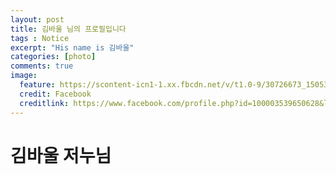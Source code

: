 ```yaml
---
layout: post
title: 김바울 님의 프로필입니다
tags : Notice
excerpt: "His name is 김바울"
categories: [photo]
comments: true
image:
  feature: https://scontent-icn1-1.xx.fbcdn.net/v/t1.0-9/30726673_1505347576259883_7389942771269763072_n.jpg?_nc_cat=0&oh=fa98be1753b05cbbe0ca4e60fca9f2b6&oe=5B77C9BD
  credit: Facebook
  creditlink: https://www.facebook.com/profile.php?id=100003539650628&lst=100003241900565%3A100003539650628%3A1528630364
---
```


# 김바울 저누님
